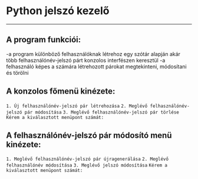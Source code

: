 # Python jelszó kezelő

---

## A program funkciói:

-a program különböző felhasználóknak létrehoz egy szótár alapján akár több felhasználónév-jelszó párt konzolos interfészen keresztül
-a felhasználó képes a számára létrehozott párokat megtekinteni, módosítani és törölni

## A konzolos főmenü kinézete:
`1. Új felhasználónév-jelszó pár létrehozása`
`2. Meglévő felhasználónév-jelszó pár módosítása`
`3. Meglévő felhasználónév-jelszó pár törlése`
`Kérem a kiválasztott menüpont számát:`

## A felhasználónév-jelszó pár módosító menü kinézete:
`1. Meglévő felhasználónév-jelszó pár újragenerálása`
`2. Meglévő felhasználónév módosítása`
`3. Meglévő jelszó módosítása`
`Kérem a kiválasztott menüpont számát:`
